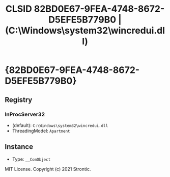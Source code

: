 ﻿---
title: "CLSID 82BD0E67-9FEA-4748-8672-D5EFE5B779B0 | (C:\\Windows\\system32\\wincredui.dll)"
excerpt: What is COM-Object CLSID 82BD0E67-9FEA-4748-8672-D5EFE5B779B0?
---

# {82BD0E67-9FEA-4748-8672-D5EFE5B779B0}


## Registry


### InProcServer32

* (default): `C:\Windows\system32\wincredui.dll`
* ThreadingModel: `Apartment`

## Instance

* Type: `__ComObject`

MIT License. Copyright (c) 2021 Strontic.


